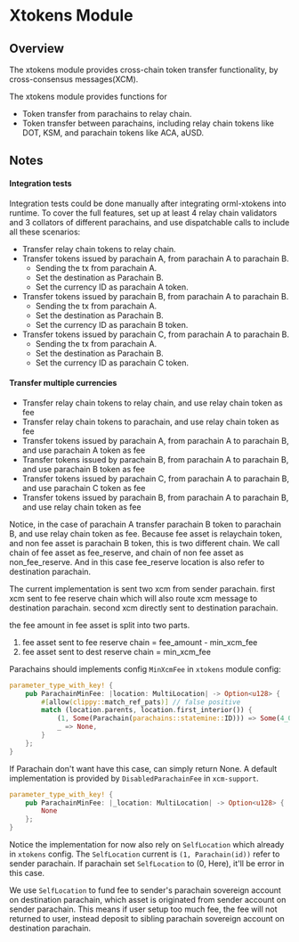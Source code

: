 # Xtokens Module

## Overview

The xtokens module provides cross-chain token transfer functionality, by cross-consensus messages(XCM).

The xtokens module provides functions for
- Token transfer from parachains to relay chain.
- Token transfer between parachains, including relay chain tokens like DOT,
  KSM, and parachain tokens like ACA, aUSD.

## Notes

#### Integration tests

Integration tests could be done manually after integrating orml-xtokens into runtime. To cover the full features, set up at least 4 relay chain validators and 3 collators of different parachains, and use dispatchable calls to include all these scenarios:

- Transfer relay chain tokens to relay chain.
- Transfer tokens issued by parachain A, from parachain A to parachain B.
  - Sending the tx from parachain A.
  - Set the destination as Parachain B.
  - Set the currency ID as parachain A token.
- Transfer tokens issued by parachain B, from parachain A to parachain B.
  - Sending the tx from parachain A.
  - Set the destination as Parachain B.
  - Set the currency ID as parachain B token.
- Transfer tokens issued by parachain C, from parachain A to parachain B.
  - Sending the tx from parachain A.
  - Set the destination as Parachain B.
  - Set the currency ID as parachain C token.


#### Transfer multiple currencies

- Transfer relay chain tokens to relay chain, and use relay chain token as fee
- Transfer relay chain tokens to parachain, and use relay chain token as fee
- Transfer tokens issued by parachain A, from parachain A to parachain B, and use parachain A token as fee
- Transfer tokens issued by parachain B, from parachain A to parachain B, and use parachain B token as fee
- Transfer tokens issued by parachain C, from parachain A to parachain B, and use parachain C token as fee
- Transfer tokens issued by parachain B, from parachain A to parachain B, and use relay chain token as fee

Notice, in the case of parachain A transfer parachain B token to parachain B, and use relay chain token as fee. Because fee asset is relaychain token, and non fee asset is parachain B token, this is two different chain. We call chain of fee asset as fee_reserve, and chain of non fee asset as non_fee_reserve. And in this case fee_reserve location is also refer to destination parachain.

The current implementation is sent two xcm from sender parachain. first xcm sent to fee reserve chain which will also route xcm message to destination parachain. second xcm directly sent to destination parachain. 

the fee amount in fee asset is split into two parts. 
1. fee asset sent to fee reserve chain = fee_amount - min_xcm_fee
2. fee asset sent to dest reserve chain = min_xcm_fee

Parachains should implements config `MinXcmFee` in `xtokens` module config:

```rust
parameter_type_with_key! {
	pub ParachainMinFee: |location: MultiLocation| -> Option<u128> {
		#[allow(clippy::match_ref_pats)] // false positive
		match (location.parents, location.first_interior()) {
			(1, Some(Parachain(parachains::statemine::ID))) => Some(4_000_000_000),
			_ => None,
		}
	};
}
```

If Parachain don't want have this case, can simply return None. A default implementation is provided by `DisabledParachainFee` in `xcm-support`.

```rust
parameter_type_with_key! {
	pub ParachainMinFee: |_location: MultiLocation| -> Option<u128> {
		None
	};
}
```

Notice the implementation for now also rely on `SelfLocation` which already in `xtokens` config. The `SelfLocation` current is `(1, Parachain(id))` refer to sender parachain. If parachain set `SelfLocation` to (0, Here), it'll be error in this case.

We use `SelfLocation` to fund fee to sender's parachain sovereign account on destination parachain, which asset is originated from sender account on sender parachain. This means if user setup too much fee, the fee will not returned to user, instead deposit to sibling parachain sovereign account on destination parachain.
